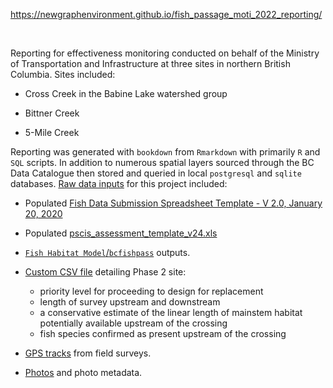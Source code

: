 
https://newgraphenvironment.github.io/fish_passage_moti_2022_reporting/

<br>

Reporting for effectiveness monitoring conducted on behalf of the Ministry of Transportation and Infrastructure at three sites in northern British Columbia. Sites included:

  * Cross Creek in the Babine Lake watershed group
  
  * Bittner Creek 
  
  * 5-Mile Creek

Reporting was generated with `bookdown` from `Rmarkdown` with primarily `R` and `SQL` scripts. In addition to numerous spatial layers sourced through the BC Data Catalogue then stored and queried in local `postgresql` and `sqlite` databases. [Raw data inputs](https://github.com/NewGraphEnvironment/fish_passage_moti_2022_reporting/tree/master/data) for this project included: 

 + Populated [Fish Data Submission Spreadsheet Template - V 2.0, January 20, 2020 ](https://www2.gov.bc.ca/gov/content/environment/plants-animals-ecosystems/fish/fish-and-fish-habitat-data-information/fish-data-submission/submit-fish-data#submitfish) 

 + Populated [pscis_assessment_template_v24.xls](https://www2.gov.bc.ca/gov/content/environment/plants-animals-ecosystems/fish/aquatic-habitat-management/fish-passage/fish-passage-technical/assessment-projects)
 
 
 + [`Fish Habitat Model`/`bcfishpass`](https://github.com/smnorris/bcfishpass) outputs.


 + [Custom CSV file](https://github.com/NewGraphEnvironment/fish_passage_moti_2022_reporting/raw/master/data/habitat_confirmations_priorities.csv) detailing Phase 2 site:
     - priority level for proceeding to design for replacement
     - length of survey upstream and downstream
     - a conservative estimate of the linear length of mainstem habitat potentially available upstream of the crossing 
     - fish species confirmed as present upstream of the crossing

 + [GPS tracks](https://github.com/NewGraphEnvironment/fish_passage_moti_2022_reporting/tree/master/data/habitat_confirmation_tracks.gpx) from field surveys.  

 + [Photos](https://github.com/NewGraphEnvironment/fish_passage_moti_2022_reporting/tree/master/data/photos) and photo metadata.
